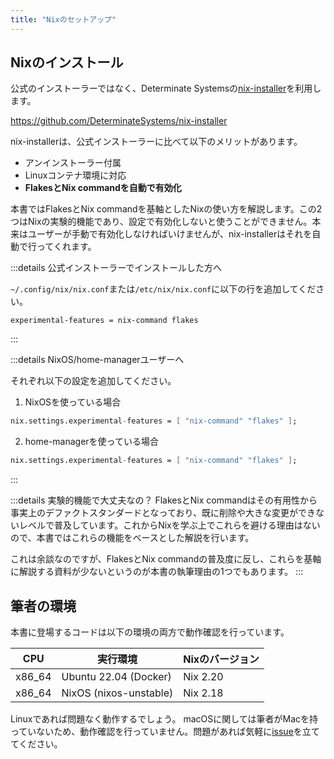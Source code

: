 ```yaml
---
title: "Nixのセットアップ"
---
```


## Nixのインストール

公式のインストーラーではなく、Determinate Systemsの[nix-installer](https://github.com/DeterminateSystems/nix-installer)を利用します。

https://github.com/DeterminateSystems/nix-installer

nix-installerは、公式インストーラーに比べて以下のメリットがあります。

- アンインストーラー付属
- Linuxコンテナ環境に対応
- **FlakesとNix commandを自動で有効化**

本書ではFlakesとNix commandを基軸としたNixの使い方を解説します。この2つはNixの実験的機能であり、設定で有効化しないと使うことができません。本来はユーザーが手動で有効化しなければいけませんが、nix-installerはそれを自動で行ってくれます。

:::details 公式インストーラーでインストールした方へ

`~/.config/nix/nix.conf`または`/etc/nix/nix.conf`に以下の行を追加してください。

```
experimental-features = nix-command flakes
```

:::

:::details NixOS/home-managerユーザーへ

それぞれ以下の設定を追加してください。

1. NixOSを使っている場合

```nix
nix.settings.experimental-features = [ "nix-command" "flakes" ];
```

2. home-managerを使っている場合

```nix
nix.settings.experimental-features = [ "nix-command" "flakes" ];
```

:::

:::details 実験的機能で大丈夫なの？
FlakesとNix commandはその有用性から事実上のデファクトスタンダードとなっており、既に削除や大きな変更ができないレベルで普及しています。これからNixを学ぶ上でこれらを避ける理由はないので、本書ではこれらの機能をベースとした解説を行います。

これは余談なのですが、FlakesとNix commandの普及度に反し、これらを基軸に解説する資料が少ないというのが本書の執筆理由の1つでもあります。
:::

## 筆者の環境

本書に登場するコードは以下の環境の両方で動作確認を行っています。

| CPU    | 実行環境               | Nixのバージョン |
| ------ | ---------------------- | --------------- |
| x86_64 | Ubuntu 22.04 (Docker)  | Nix 2.20        |
| x86_64 | NixOS (nixos-unstable) | Nix 2.18        |

Linuxであれば問題なく動作するでしょう。
macOSに関しては筆者がMacを持っていないため、動作確認を行っていません。問題があれば気軽に[issue](https://github.com/asa1984/nix-zenn-articles)を立ててください。
